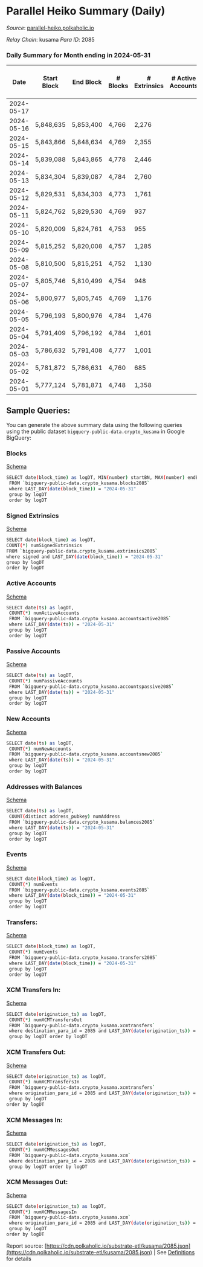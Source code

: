 # Parallel Heiko Summary (Daily)

_Source_: [parallel-heiko.polkaholic.io](https://parallel-heiko.polkaholic.io)

*Relay Chain*: kusama
*Para ID*: 2085



### Daily Summary for Month ending in 2024-05-31


| Date    | Start Block | End Block | # Blocks | # Extrinsics | # Active Accounts | # Passive Accounts | # New Accounts | # Addresses | # Events  | # Transfers ($USD) | # XCM Transfers In ($USD) | # XCM Transfers Out ($USD) | # XCM In | # XCM Out | Issues |
|---------|-------------|-----------|----------|--------------|-------------------|--------------------|----------------|-------------|-----------|--------------------|---------------------------|----------------------------|----------|-----------|--------|
| 2024-05-17 |  |  |  |  |  |  |  |  |  |   |   |   |  |  |  |
| 2024-05-16 | 5,848,635 | 5,853,400 | 4,766 | 2,276 |  |  |  | 24,767 | 22,366 | 19  |   |   |  |  |  |
| 2024-05-15 | 5,843,866 | 5,848,634 | 4,769 | 2,355 |  |  |  | 24,765 | 22,524 | 7  |   |   |  |  |  |
| 2024-05-14 | 5,839,088 | 5,843,865 | 4,778 | 2,446 |  |  |  | 24,765 | 23,009 | 8  |   |   |  |  |  |
| 2024-05-13 | 5,834,304 | 5,839,087 | 4,784 | 2,760 |  |  |  | 24,764 | 24,728 | 20  |   |   |  |  |  |
| 2024-05-12 | 5,829,531 | 5,834,303 | 4,773 | 1,761 |  |  |  | 24,764 | 19,030 | 22  |   |   |  |  |  |
| 2024-05-11 | 5,824,762 | 5,829,530 | 4,769 | 937 |  |  |  | 24,764 | 14,329 | 18  |   |   |  |  |  |
| 2024-05-10 | 5,820,009 | 5,824,761 | 4,753 | 955 |  |  |  | 24,764 | 14,351 | 16  |   |   |  |  |  |
| 2024-05-09 | 5,815,252 | 5,820,008 | 4,757 | 1,285 |  |  |  | 24,764 | 16,079 | 36  |   |   |  |  |  |
| 2024-05-08 | 5,810,500 | 5,815,251 | 4,752 | 1,130 |  |  |  | 24,763 | 15,218 | 16  |   |   |  |  |  |
| 2024-05-07 | 5,805,746 | 5,810,499 | 4,754 | 948 |  |  |  | 24,762 | 14,268 | 4  |   |   |  |  |  |
| 2024-05-06 | 5,800,977 | 5,805,745 | 4,769 | 1,176 |  |  |  | 24,762 | 15,571 | 31  |   |   |  |  |  |
| 2024-05-05 | 5,796,193 | 5,800,976 | 4,784 | 1,476 |  |  |  | 24,761 | 17,043 | 28  |   |   |  |  |  |
| 2024-05-04 | 5,791,409 | 5,796,192 | 4,784 | 1,601 |  |  |  | 24,762 | 17,713 | 29  |   |   |  |  |  |
| 2024-05-03 | 5,786,632 | 5,791,408 | 4,777 | 1,001 |  |  |  | 24,761 | 14,636 | 15  |   |   |  |  |  |
| 2024-05-02 | 5,781,872 | 5,786,631 | 4,760 | 685 |  |  |  | 24,761 | 13,017 | 3  |   |   |  |  |  |
| 2024-05-01 | 5,777,124 | 5,781,871 | 4,748 | 1,358 |  |  |  | 24,760 | 16,371 | 13  |   |   |  |  |  |

## Sample Queries:
You can generate the above summary data using the following queries using the public dataset `bigquery-public-data.crypto_kusama` in Google BigQuery:


### Blocks 

[Schema](https://github.com/colorfulnotion/substrate-etl/blob/main/schema/blocks.json)

```bash
SELECT date(block_time) as logDT, MIN(number) startBN, MAX(number) endBN, COUNT(*) numBlocks 
 FROM `bigquery-public-data.crypto_kusama.blocks2085`  
 where LAST_DAY(date(block_time)) = "2024-05-31" 
 group by logDT 
 order by logDT
```

### Signed Extrinsics 

[Schema](https://github.com/colorfulnotion/substrate-etl/blob/main/schema/extrinsics.json)

```bash
SELECT date(block_time) as logDT, 
COUNT(*) numSignedExtrinsics 
FROM `bigquery-public-data.crypto_kusama.extrinsics2085`  
where signed and LAST_DAY(date(block_time)) = "2024-05-31" 
group by logDT 
order by logDT
```

### Active Accounts 

[Schema](https://github.com/colorfulnotion/substrate-etl/blob/main/schema/accountsactive.json)

```bash
SELECT date(ts) as logDT, 
 COUNT(*) numActiveAccounts 
 FROM `bigquery-public-data.crypto_kusama.accountsactive2085` 
 where LAST_DAY(date(ts)) = "2024-05-31" 
 group by logDT 
 order by logDT
```

### Passive Accounts 

[Schema](https://github.com/colorfulnotion/substrate-etl/blob/main/schema/accountspassive.json)

```bash
SELECT date(ts) as logDT, 
 COUNT(*) numPassiveAccounts 
 FROM `bigquery-public-data.crypto_kusama.accountspassive2085` 
 where LAST_DAY(date(ts)) = "2024-05-31" 
 group by logDT 
 order by logDT
```

### New Accounts 

[Schema](https://github.com/colorfulnotion/substrate-etl/blob/main/schema/accountsnew.json)

```bash
SELECT date(ts) as logDT, 
 COUNT(*) numNewAccounts 
 FROM `bigquery-public-data.crypto_kusama.accountsnew2085` 
 where LAST_DAY(date(ts)) = "2024-05-31" 
 group by logDT
 order by logDT
```

### Addresses with Balances 

[Schema](https://github.com/colorfulnotion/substrate-etl/blob/main/schema/balances.json)

```bash
SELECT date(ts) as logDT,
 COUNT(distinct address_pubkey) numAddress 
 FROM `bigquery-public-data.crypto_kusama.balances2085` 
 where LAST_DAY(date(ts)) = "2024-05-31" 
 group by logDT 
 order by logDT
```

### Events 

[Schema](https://github.com/colorfulnotion/substrate-etl/blob/main/schema/events.json)

```bash
SELECT date(block_time) as logDT, 
 COUNT(*) numEvents 
 FROM `bigquery-public-data.crypto_kusama.events2085` 
 where LAST_DAY(date(block_time)) = "2024-05-31" 
 group by logDT 
 order by logDT
```

### Transfers:

[Schema](https://github.com/colorfulnotion/substrate-etl/blob/main/schema/transfers.json)

```bash
SELECT date(block_time) as logDT, 
 COUNT(*) numEvents 
 FROM `bigquery-public-data.crypto_kusama.transfers2085` 
 where LAST_DAY(date(block_time)) = "2024-05-31" 
 group by logDT 
 order by logDT
```

### XCM Transfers In: 

[Schema](https://github.com/colorfulnotion/substrate-etl/blob/main/schema/xcmtransfers.json)

```bash
SELECT date(origination_ts) as logDT, 
 COUNT(*) numXCMTransfersOut 
 FROM `bigquery-public-data.crypto_kusama.xcmtransfers` 
 where destination_para_id = 2085 and LAST_DAY(date(origination_ts)) = "2024-05-31" 
 group by logDT order by logDT
```

### XCM Transfers Out: 

[Schema](https://github.com/colorfulnotion/substrate-etl/blob/main/schema/xcmtransfers.json)

```bash
SELECT date(origination_ts) as logDT, 
 COUNT(*) numXCMTransfersIn 
 FROM `bigquery-public-data.crypto_kusama.xcmtransfers` 
 where origination_para_id = 2085 and LAST_DAY(date(origination_ts)) = "2024-05-31" 
 group by logDT 
order by logDT
```

### XCM Messages In: 

[Schema](https://github.com/colorfulnotion/substrate-etl/blob/main/schema/xcm.json)

```bash
SELECT date(origination_ts) as logDT, 
 COUNT(*) numXCMMessagesOut 
 FROM `bigquery-public-data.crypto_kusama.xcm` 
 where destination_para_id = 2085 and LAST_DAY(date(origination_ts)) = "2024-05-31" 
 group by logDT order by logDT
```

### XCM Messages Out: 

[Schema](https://github.com/colorfulnotion/substrate-etl/blob/main/schema/xcm.json)

```bash
SELECT date(origination_ts) as logDT, 
 COUNT(*) numXCMMessagesIn 
 FROM `bigquery-public-data.crypto_kusama.xcm` 
 where origination_para_id = 2085 and LAST_DAY(date(origination_ts)) = "2024-05-31" 
 group by logDT 
order by logDT
```


Report source: [https://cdn.polkaholic.io/substrate-etl/kusama/2085.json](https://cdn.polkaholic.io/substrate-etl/kusama/2085.json) | See [Definitions](/DEFINITIONS.md) for details
